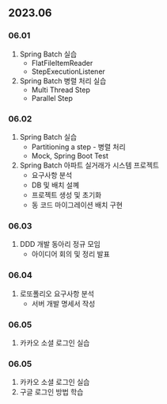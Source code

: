 ## 2023.06
### 06.01
1. Spring Batch 실습
   + FlatFileItemReader
   + StepExecutionListener
2. Spring Batch 병렬 처리 실습
   + Multi Thread Step
   + Parallel Step
### 06.02
1. Spring Batch 실습
   + Partitioning a step - 병렬 처리
   + Mock, Spring Boot Test
2. Spring Batch 아파트 실거래가 시스템 프로젝트
   + 요구사항 분석
   + DB 및 배치 설꼐
   + 프로젝트 생성 및 초기화
   + 동 코드 마이그레이션 배치 구현
### 06.03
1. DDD 개발 동아리 정규 모임
   + 아이디어 회의 및 정리 발표
### 06.04
1. 로또폴리오 요구사항 분석
   + 서버 개발 명세서 작성
### 06.05
1. 카카오 소셜 로그인 실습
### 06.05
1. 카카오 소셜 로그인 실습
2. 구글 로그인 방법 학습
